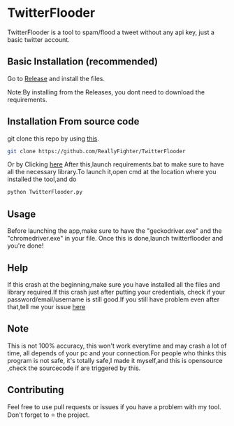 # TwitterFlooder
TwitterFlooder is a tool to spam/flood a tweet without any api key, just a basic twitter account.

## Basic Installation (recommended)
Go to [Release](https://github.com/ReallyFighter/TwitterFlooder/archive/refs/heads/main.zip) and install the files.

Note:By installing from the Releases, you dont need to download the requirements.

## Installation From source code
git clone this repo by using [this](https://git-scm.com/downloads).
```bash
git clone https://github.com/ReallyFighter/TwitterFlooder
```
Or by Clicking [here](https://github.com/ReallyFighter/TwitterFlooder/archive/refs/heads/main.zip)
After this,launch requirements.bat to make sure to have all the necessary library.To launch it,open cmd at the location where you installed the tool,and do
```bash
python TwitterFlooder.py
```
## Usage
Before launching the app,make sure to have the "geckodriver.exe" and the "chromedriver.exe" in your file.
Once this is done,launch twitterflooder and you're done!

## Help
If this crash at the beginning,make sure you have installed all the files and library required.If this crash just after putting your credentials, check if your
password/email/username is still good.If you still have problem even after that,tell me your issue [here](https://github.com/ReallyFighter/Putin-IP-Lookup/issues)

## Note
This is not 100% accuracy, this won't work everytime and may crash a lot of time, all depends of your pc and your connection.For people who thinks this program is not safe, it's totally safe,I made it myself,and this is opensource ,check the sourcecode if are triggered by this. 

## Contributing
Feel free to use pull requests or issues if you have a problem with my tool.
Don't forget to ⭐ the project.
